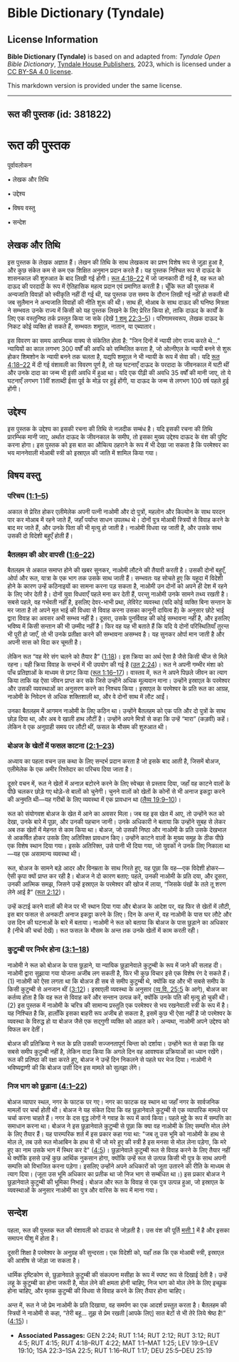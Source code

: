 # Bible Dictionary (Tyndale)

## License Information

**Bible Dictionary (Tyndale)** is based on and adapted from: _Tyndale Open Bible Dictionary_, [Tyndale House Publishers](https://tyndaleopenresources.com/), 2023, which is licensed under a [CC BY-SA 4.0 license](https://creativecommons.org/licenses/by-sa/4.0/legalcode.en).

This markdown version is provided under the same license.



--------------------------------

## रूत की पुस्तक (id: 381822)

रूत की पुस्तक
=============

पूर्वावलोकन

• लेखक और तिथि

• उद्देश्य

• विषय वस्तु

• सन्देश 

लेखक और तिथि
------------

इस पुस्तक के लेखक अज्ञात हैं। लेखन की तिथि के साथ लेखकत्व का प्रश्न विशेष रूप से जुड़ा हुआ है, और कुछ संकेत कम से कम एक शिक्षित अनुमान प्रदान करते हैं। यह पुस्तक निश्चित रूप से दाऊद के शासनकाल की शुरुआत के बाद लिखी गई होगी। [रूत 4:18–22](https://ref.ly/Ruth4:18-Ruth4:22) में जो जानकारी दी गई है, वह रूत को दाऊद की परदादी के रूप में ऐतिहासिक महत्व प्रदान एवं प्रमाणित करती है। चूँकि रूत की पुस्तक में अन्यजाति विवाहों को स्वीकृति नहीं दी गई थी, यह पुस्तक उस समय के दौरान लिखी गई नहीं हो सकती थी जब सुलैमान ने अन्यजाति विवाहों की नीति शुरू की थी। साथ ही, मोआब के साथ दाऊद की घनिष्ठ मित्रता ने सम्भवतः उनके राज्य में किसी को यह पुस्तक लिखने के लिए प्रेरित किया हो, ताकि दाऊद के कार्यों के लिए एक वस्तुनिष्ठ तर्क प्रस्तुत किया जा सके (देखें [1 शमू 22:3–5](https://ref.ly/1Sam22:3-1Sam22:5))। परिणामस्वरूप, लेखक दाऊद के निकट कोई व्यक्ति हो सकते हैं, सम्भवतः शमूएल, नातान, या एब्यातार।

इस विवरण का समय आरम्भिक वाक्य से संकेतित होता है: "जिन दिनों में न्यायी लोग राज्य करते थे…” न्यायियों का काल लगभग 300 वर्षों की अवधि को सम्मिलित करता है, जो ओत्नीएल के न्यायी बनने से शुरू होकर शिमशोन के न्यायी बनने तक चलता है, यद्यपि शमूएल ने भी न्यायी के रूप में सेवा की। यदि [रूत 4:18–22](https://ref.ly/Ruth4:18-Ruth4:22) में दी गई वंशावली का विवरण पूर्ण है, तो यह घटनाएँ दाऊद के परदादा के जीवनकाल में घटी थीं और उनके दादा का जन्म भी इसी अवधि में हुआ था। यदि एक पीढ़ी की अवधि 35 वर्षों की मानी जाए, तो ये घटनाएँ लगभग 11वीं शताब्दी ईसा पूर्व के मोड़ पर हुई होंगी, या दाऊद के जन्म से लगभग 100 वर्ष पहले हुई होंगी।

उद्देश्य
--------

इस पुस्तक के उद्देश्य का इसकी रचना की तिथि से नज़दीक सम्बंध है। यदि इसकी रचना की तिथि प्रारम्भिक मानी जाए, अर्थात दाऊद के जीवनकाल के समीप, तो इसका मुख्य उद्देश्य दाऊद के वंश की पुष्टि करना होगा। इस पुस्तक को इस बात का औचित्य ठहराने के रूप में भी देखा जा सकता है कि परमेश्वर का भय माननेवाली मोआबी स्त्री को इस्राएल की जाति में शामिल किया गया।

विषय वस्तु
----------

### परिचय ([1:1–5](https://ref.ly/Ruth1:1-Ruth1:5))

अकाल से प्रेरित होकर एलीमेलेक अपनी पत्नी नाओमी और दो पुत्रों, महलोन और किल्योन के साथ यरदन पार कर मोआब में रहने जाते हैं, जहाँ पर्याप्त साधन उपलब्ध थे। दोनों पुत्र मोआबी स्त्रियों से विवाह करने के बाद मर जाते हैं, और उनके पिता की भी मृत्यु हो जाती है। नाओमी विधवा रह जाती है, और उसके साथ उसकी दो विदेशी बहुएँ होती हैं।

### बैतलहम की ओर वापसी ([1:6–22](https://ref.ly/Ruth1:6-Ruth1:22))

बैतलहम से अकाल समाप्त होने की खबर सुनकर, नाओमी लौटने की तैयारी करती है। उसकी दोनों बहुएँ, ओर्पा और रूत, यात्रा के एक भाग तक उसके साथ जाती हैं। सम्भवतः यह सोचते हुए कि यहूदा में विदेशी होने के कारण उन्हें कठिनाइयों का सामना करना पड़ सकता है, नाओमी उन दोनों को अपने ही देश में रहने के लिए जोर देती है। दोनों युवा विधवाएँ पहले मना कर देती हैं, परन्तु नाओमी उनके सामने तथ्य रखती है। सबसे पहले, वह गर्भवती नहीं है, इसलिए देवर\-भाभी प्रथा, लेविरेट व्यवस्था (यदि कोई व्यक्ति बिना सन्तान के मर जाता है तो अपने मृत भाई की विधवा से विवाह करना उसका कानूनी दायित्व है) के अनुसार छोटे भाई द्वारा विवाह का अवसर अभी सम्भव नहीं है। दूसरा, उसके पुनर्विवाह की कोई सम्भावना नहीं है, और इसलिए भविष्य में किसी सन्तान की भी उम्मीद नहीं है। फिर वह यह भी बताते हैं कि यदि ये दोनों परिस्थितियाँ तुरन्त भी पूरी हो जाएँ, तो भी उनके प्रतीक्षा करने की सम्भावना असम्भव है। यह सुनकर ओर्पा मान जाती है और अपनी सास को विदा कर चूमती है।

लेकिन रूत “वह मेरे संग चलने को तैयार है” ([1:18](https://ref.ly/Ruth1:18))। इस क्रिया का अर्थ ऐसा है जैसे किसी चीज से मिले रहना। यही क्रिया विवाह के सन्दर्भ में भी उपयोग की गई है ([उत् 2:24](https://ref.ly/Gen2:24))। रूत ने अपनी गम्भीर मंशा को पाँच प्रतिज्ञाओं के माध्यम से प्रगट किया ([रूत 1:16–17](https://ref.ly/Ruth1:16-Ruth1:17))। वास्तव में, रूत ने अपने पिछले जीवन का त्याग किया ताकि वह ऐसा जीवन प्राप्त कर सके जिसे उन्होंने अधिक मूल्यवान माना। उन्होंने इस्राएल के परमेश्वर और उसकी व्यवस्थाओं का अनुसरण करने का निश्चय किया। इस्राएल के परमेश्वर के प्रति रूत का आग्रह, नाओमी के निवेदन से अधिक शक्तिशाली था, और वे दोनों साथ में लौट आईं।

उनका बैतलहम में आगमन नाओमी के लिए कठिन था। उन्होंने बैतलहम को एक पति और दो पुत्रों के साथ छोड़ दिया था, और अब वे खाली हाथ लौटीं है। उन्होंने अपने मित्रों से कहा कि उन्हें “मारा” (कड़वी) कहें। लेकिन वे एक अनुग्राही समय पर लौटी थीं, फसल के मौसम की शुरुआत थी।

### बोअज के खेतों में फसल काटना ([2:1–23](https://ref.ly/Ruth2:1-Ruth2:23))

अध्याय का पहला वचन उस कथा के लिए सन्दर्भ प्रदान करता है जो इसके बाद आती है, जिसमें बोअज, एलीमेलेक के एक अमीर रिश्तेदार का परिचय दिया जाता है।

दूसरे वचन में, रूत ने खेतों में अनाज़ बटोरने करने के लिए स्वेच्छा से प्रस्ताव दिया, जहाँ वह काटने वालों के पीछे चलकर छोड़े गए थोड़े\-से बालों को चुनेगी। चुनने वालों को खेतों के कोनों से भी अनाज इकट्ठा करने की अनुमति थी—यह गरीबों के लिए व्यवस्था में एक प्रावधान था ([लैव्य 19:9–10](https://ref.ly/Lev19:9-Lev19:10))।

रूत को संयोगवश बोअज के खेत में आने का अवसर मिला। जब वह इस खेत में आए, तो उन्होंने रूत को देखा, उनके बारे में पूछा, और उनकी पहचान जानी। उनके अधिकारी ने बताया कि उन्होंने सुबह से लेकर अब तक खेतों में मेहनत से काम किया था। बोअज, जो उसकी निष्ठा और नाओमी के प्रति उसके देखभाल से आकर्षित होकर उसके लिए अतिरिक्त प्रावधान किए। उन्होंने काटने वालों के मुख्य समूह के ठीक पीछे एक विशेष स्थान दिया गया। इसके अतिरिक्त, उसे पानी भी दिया गया, जो युवकों ने उनके लिए निकाला था—यह एक असामान्य व्यवस्था थी।

रूत, बोअज के सामने बड़े आदर और विनम्रता के साथ गिरते हुए, यह पूछा कि वह—एक विदेशी होकर—ऐसी कृपा क्यों प्राप्त कर रही है। बोअज ने दो कारण बताए: पहले, उनकी नाओमी के प्रति दया, और दूसरा, उनकी आत्मिक समझ, जिसने उन्हें इस्राएल के परमेश्वर की खोज में लाया, “जिसके पंखों के तले तू शरण लेने आई है” ([रूत 2:12](https://ref.ly/Ruth2:12))।

उन्हें कटाई करने वालों की मेज पर भी स्थान दिया गया और बोअज के आदेश पर, वह फिर से खेतों में लौटी, इस बार फसल से अनकटी अनाज इकट्ठा करने के लिए। दिन के अन्त में, वह नाओमी के पास घर लौटे और उस दिन की घटनाओं के बारे में बताया। नाओमी ने रूत को बताया कि बोअज के पास छुड़ाने का अधिकार है (नीचे की चर्चा देखें)। रूत फसल के मौसम के अन्त तक उनके खेतों में काम करती रही।

### कुटुम्बी पर निर्भर होना ([3:1–18](https://ref.ly/Ruth3:1-Ruth3:18))

नाओमी ने रूत को बोअज के पास छुड़ाने, या न्यायिक छुड़ानेवाले कुटुम्बी के रूप में जाने की सलाह दी। नाओमी द्वारा सुझाया गया योजना अजीब लग सकती है, फिर भी कुछ विचार इसे एक विशेष रंग दे सकते हैं। (1\) नाओमी को ऐसा लगता था कि बोअज ही सब से समीप कुटुम्बी थे, क्योंकि वह और भी सबसे समीप के किसी कुटुम्बी से अनजान थीं ([3:12](https://ref.ly/Ruth3:12))। इस्राएली व्यवस्था के अनुसार ([व्य.वि. 25:5](https://ref.ly/Deut25:5-Deut25:19) के आगे), बोअज का कर्तव्य होता है कि वह रूत से विवाह करें और सन्तान उत्पन्न करें, क्योंकि उनके पति की मृत्यु हो चुकी थी। (2\) इस पुस्तक में नाओमी के चरित्र की सामान्य प्रस्तुति एक परमेश्वर से भय रखनेवाली स्त्री के रूप में है। यह निश्चित है कि, हालाँकि इसका बाहरी रूप अजीब हो सकता है, इसमें कुछ भी ऐसा नहीं है जो परमेश्वर के व्यवस्था के विरुद्ध हो या बोअज जैसे एक सद्गुणी व्यक्ति को आहत करे। अन्यथा, नाओमी अपने उद्देश्य को विफल कर देतीं।

बोअज की प्रतिक्रिया ने रूत के प्रति उसकी सज्जनतापूर्ण चिन्ता को दर्शाया। उन्होंने रूत से कहा कि वह सबसे समीप कुटुम्बी नहीं है, लेकिन वादा किया कि अगले दिन वह आवश्यक प्रक्रियाओं का ध्यान रखेंगे। रूत की प्रतिष्ठा की रक्षा करते हुए, बोअज ने उन्हें दिन निकलने से पहले घर भेज दिया। नाओमी ने भविष्यद्वाणी की कि बोअज उसी दिन इस मामले को सुलझा लेंगे।

### निज भाग को छुड़ाना ([4:1–22](https://ref.ly/Ruth4:1-Ruth4:22))

बोअज व्यापार स्थल, नगर के फाटक पर गए। नगर का फाटक वह स्थान था जहाँ नगर के सार्वजनिक मामलों पर चर्चा होती थी। बोअज ने यह संकेत दिया कि वह छुड़ानेवाले कुटुम्बी से एक व्यापारिक मामले पर चर्चा करना चाहते हैं। नगर के दस वृद्ध लोगों ने गवाह के रूप में कार्य किया। पहले मुद्दे के रूप में सम्पत्ति का समाधान करना था। बोअज ने इस छुड़ानेवाले कुटुम्बी से पूछा कि क्या वह नाओमी के लिए सम्पत्ति मोल लेने के लिए तैयार हैं। यह पारम्परिक शर्त में इस प्रकार कहा गया था: "जब तू उस भूमि को नाओमी के हाथ से मोल ले, तब उसे रूत मोआबिन के हाथ से भी जो मरे हुए की स्त्री है इस मनसा से मोल लेना पड़ेगा, कि मरे हुए का नाम उसके भाग में स्थिर कर दे" ([4:5](https://ref.ly/Ruth4:5))। छुड़ानेवाले कुटुम्बी रूत से विवाह करने के लिए तैयार नहीं थे क्योंकि इससे उन्हें कुछ आर्थिक नुकसान होगा, क्योंकि उन्हें रूत से उत्पन्न किसी भी पुत्र के साथ अपनी सम्पत्ति को विभाजित करना पड़ेगा। इसलिए उन्होंने अपने अधिकारों को जूता उतारने की रीति के माध्यम से त्याग दिया। (जूता उस भूमि अधिकार का प्रतीक था जो निज भाग से सम्बंधित था।) इस प्रकार बोअज ने छुड़ानेवाले कुटुम्बी की भूमिका निभाई। बोअज और रूत के विवाह से एक पुत्र उत्पन्न हुआ, जो इस्राएल के व्यवस्थाओं के अनुसार नाओमी का पुत्र और वारिस के रूप में माना गया।

सन्देश
------

पहला, रूत की पुस्तक रूत की वंशावली को दाऊद से जोड़ती है। उस वंश की पूर्ति [मत्ती 1](https://ref.ly/Matt1:1-Matt1:25) में है और इसका समापन यीशु में होता है।

दूसरी शिक्षा है परमेश्वर के अनुग्रह की सुन्दरता। एक विदेशी को, यहाँ तक कि एक मोआबी स्त्री, इस्राएल की आशीष से जोड़ा जा सकता है।

धार्मिक दृष्टिकोण से, छुड़ानेवाले कुटुम्बी की संकल्पना मसीहा के रूप में स्पष्ट रूप से दिखाई देती है। उन्हें लहू के कुटुम्बी का होना जरूरी है, मोल लेने की क्षमता होनी चाहिए, निज भाग को मोल लेने के लिए इच्छुक होना चाहिए, और मृतक कुटुम्बी की विधवा से विवाह करने के लिए तैयार होना चाहिए।

अन्त में, रूत ने जो प्रेम नाओमी के प्रति दिखाया, वह समर्पण का एक आदर्श प्रस्तुत करता है। बैतलहम की स्त्रियों ने नाओमी से कहा, “तेरी बहू… तुझ से प्रेम रखती \[आपके लिए] सात बेटों से भी तेरे लिये श्रेष्ठ है!” ([4:15](https://ref.ly/Ruth4:15))।

* **Associated Passages:** GEN 2:24; RUT 1:14; RUT 2:12; RUT 3:12; RUT 4:5; RUT 4:15; RUT 4:18–RUT 4:22; MAT 1:1–MAT 1:25; LEV 19:9–LEV 19:10; 1SA 22:3–1SA 22:5; RUT 1:16–RUT 1:17; DEU 25:5–DEU 25:19

